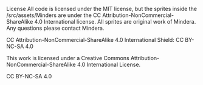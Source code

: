 License
All code is licensed under the MIT license, but the sprites inside the /src/assets/Minders are under the CC Attribution-NonCommercial-ShareAlike 4.0 International license. All sprites are original work of Mindera. Any questions please contact Mindera.

CC Attribution-NonCommercial-ShareAlike 4.0 International
Shield: CC BY-NC-SA 4.0

This work is licensed under a Creative Commons Attribution-NonCommercial-ShareAlike 4.0 International License.

CC BY-NC-SA 4.0

